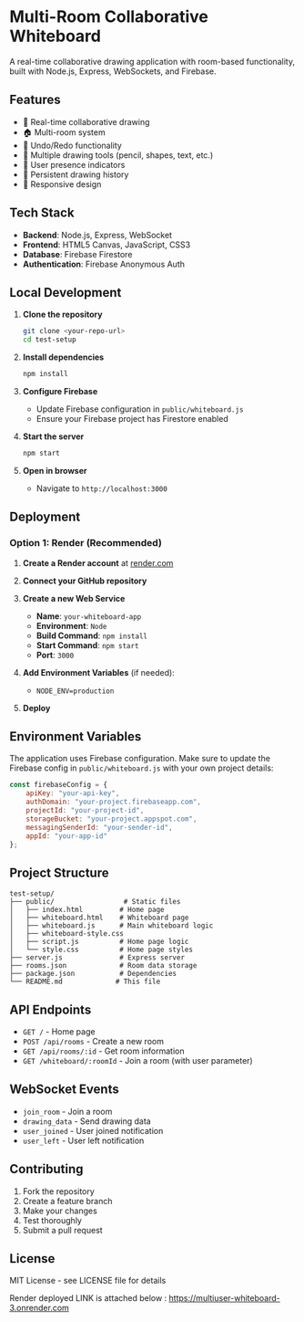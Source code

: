# Multi-Room Collaborative Whiteboard

A real-time collaborative drawing application with room-based functionality, built with Node.js, Express, WebSockets, and Firebase.

## Features

- 🎨 Real-time collaborative drawing
- 🏠 Multi-room system
- 🔄 Undo/Redo functionality
- 🎯 Multiple drawing tools (pencil, shapes, text, etc.)
- 👥 User presence indicators
- 💾 Persistent drawing history
- 📱 Responsive design

## Tech Stack

- **Backend**: Node.js, Express, WebSocket
- **Frontend**: HTML5 Canvas, JavaScript, CSS3
- **Database**: Firebase Firestore
- **Authentication**: Firebase Anonymous Auth

## Local Development

1. **Clone the repository**
   ```bash
   git clone <your-repo-url>
   cd test-setup
   ```

2. **Install dependencies**
   ```bash
   npm install
   ```

3. **Configure Firebase**
   - Update Firebase configuration in `public/whiteboard.js`
   - Ensure your Firebase project has Firestore enabled

4. **Start the server**
   ```bash
   npm start
   ```

5. **Open in browser**
   - Navigate to `http://localhost:3000`

## Deployment

### Option 1: Render (Recommended)

1. **Create a Render account** at [render.com](https://render.com)

2. **Connect your GitHub repository**

3. **Create a new Web Service**
   - **Name**: `your-whiteboard-app`
   - **Environment**: `Node`
   - **Build Command**: `npm install`
   - **Start Command**: `npm start`
   - **Port**: `3000`

4. **Add Environment Variables** (if needed):
   - `NODE_ENV=production`

5. **Deploy**

## Environment Variables

The application uses Firebase configuration. Make sure to update the Firebase config in `public/whiteboard.js` with your own project details:

```javascript
const firebaseConfig = {
    apiKey: "your-api-key",
    authDomain: "your-project.firebaseapp.com",
    projectId: "your-project-id",
    storageBucket: "your-project.appspot.com",
    messagingSenderId: "your-sender-id",
    appId: "your-app-id"
};
```

## Project Structure

```
test-setup/
├── public/                 # Static files
│   ├── index.html         # Home page
│   ├── whiteboard.html    # Whiteboard page
│   ├── whiteboard.js      # Main whiteboard logic
│   ├── whiteboard-style.css
│   ├── script.js          # Home page logic
│   └── style.css          # Home page styles
├── server.js              # Express server
├── rooms.json             # Room data storage
├── package.json           # Dependencies
└── README.md             # This file
```

## API Endpoints

- `GET /` - Home page
- `POST /api/rooms` - Create a new room
- `GET /api/rooms/:id` - Get room information
- `GET /whiteboard/:roomId` - Join a room (with user parameter)

## WebSocket Events

- `join_room` - Join a room
- `drawing_data` - Send drawing data
- `user_joined` - User joined notification
- `user_left` - User left notification

## Contributing

1. Fork the repository
2. Create a feature branch
3. Make your changes
4. Test thoroughly
5. Submit a pull request

## License

MIT License - see LICENSE file for details 


Render deployed LINK is attached below :
https://multiuser-whiteboard-3.onrender.com
